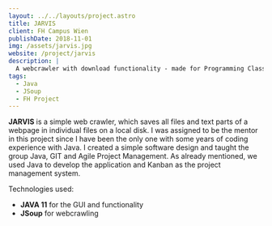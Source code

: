 ```yaml
---
layout: ../../layouts/project.astro
title: JARVIS
client: FH Campus Wien
publishDate: 2018-11-01
img: /assets/jarvis.jpg
website: /project/jarvis
description: |
  A webcrawler with download functionality - made for Programming Class at FH Campus Wien
tags:
  - Java
  - JSoup
  - FH Project
---
```


**JARVIS** is a simple web crawler, which saves all files and text parts of a webpage in individual files on a local disk.
I was assigned to be the mentor in this project since I have been the only one with some years of coding experience with Java. 
I created a simple software design and taught the group Java, GIT and Agile Project Management. 
As already mentioned, we used Java to develop the application and Kanban as the project management system.	

Technologies used:
- **JAVA 11** for the GUI and functionality
- **JSoup** for webcrawling